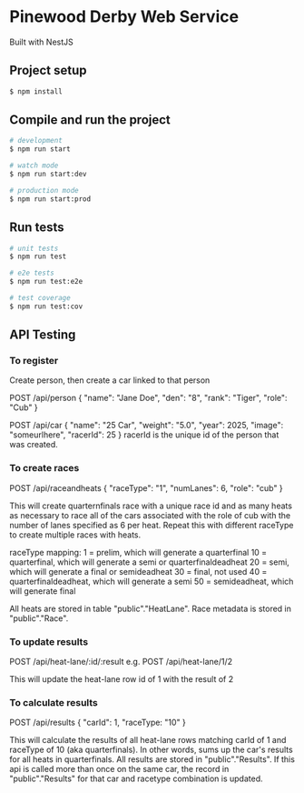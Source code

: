 # Pinewood Derby Web Service

Built with NestJS

## Project setup

```bash
$ npm install
```

## Compile and run the project

```bash
# development
$ npm run start

# watch mode
$ npm run start:dev

# production mode
$ npm run start:prod
```

## Run tests

```bash
# unit tests
$ npm run test

# e2e tests
$ npm run test:e2e

# test coverage
$ npm run test:cov
```

## API Testing

### To register
Create person, then create a car linked to that person

POST /api/person
{
    "name": "Jane Doe",
    "den": "8",
    "rank": "Tiger",
    "role": "Cub"
}

POST /api/car
{
        "name": "25 Car",
        "weight": "5.0",
        "year": 2025,
        "image": "someurlhere",
        "racerId": 25
}
racerId is the unique id of the person that was created. 

### To create races
POST /api/raceandheats 
{
    "raceType": "1",
    "numLanes": 6,
    "role": "cub"
}

This will create quarternfinals race with a unique race id and as many heats as necessary to race all of the cars associated with the role of cub with the number of lanes specified as 6 per heat.  Repeat this with different raceType to create multiple races with heats. 

raceType mapping:
1 = prelim, which will generate a quarterfinal
10 = quarterfinal, which will generate a semi or quarterfinaldeadheat
20 = semi, which will generate a final or semideadheat
30 = final, not used
40 = quarterfinaldeadheat, which will generate a semi
50 = semideadheat, which will generate final

All heats are stored in table "public"."HeatLane".  Race metadata is stored in "public"."Race".

### To update results
POST /api/heat-lane/:id/:result
e.g. POST /api/heat-lane/1/2

This will update the heat-lane row id of 1 with the result of 2 

### To calculate results 
POST /api/results
{
     "carId": 1, 
     "raceType: "10"
}

This will calculate the results of all heat-lane rows matching carId of 1 and raceType of 10 (aka quarterfinals).  In other words, sums up the car's results for all heats in quarterfinals.  All results are stored in "public"."Results".   If this api is called more than once on the same car, the record in "public"."Results" for that car and racetype combination is updated.  
